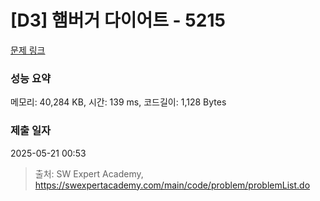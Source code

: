 # [D3] 햄버거 다이어트 - 5215 

[문제 링크](https://swexpertacademy.com/main/code/problem/problemDetail.do?contestProbId=AWT-lPB6dHUDFAVT) 

### 성능 요약

메모리: 40,284 KB, 시간: 139 ms, 코드길이: 1,128 Bytes

### 제출 일자

2025-05-21 00:53



> 출처: SW Expert Academy, https://swexpertacademy.com/main/code/problem/problemList.do